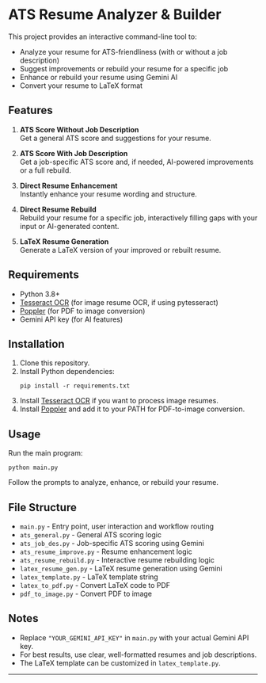 # ATS Resume Analyzer & Builder

This project provides an interactive command-line tool to:
- Analyze your resume for ATS-friendliness (with or without a job description)
- Suggest improvements or rebuild your resume for a specific job
- Enhance or rebuild your resume using Gemini AI
- Convert your resume to LaTeX format

## Features

1. **ATS Score Without Job Description**  
   Get a general ATS score and suggestions for your resume.

2. **ATS Score With Job Description**  
   Get a job-specific ATS score and, if needed, AI-powered improvements or a full rebuild.

3. **Direct Resume Enhancement**  
   Instantly enhance your resume wording and structure.

4. **Direct Resume Rebuild**  
   Rebuild your resume for a specific job, interactively filling gaps with your input or AI-generated content.

5. **LaTeX Resume Generation**  
   Generate a LaTeX version of your improved or rebuilt resume.

## Requirements

- Python 3.8+
- [Tesseract OCR](https://github.com/tesseract-ocr/tesseract) (for image resume OCR, if using pytesseract)
- [Poppler](https://github.com/oschwartz10612/poppler-windows/releases/) (for PDF to image conversion)
- Gemini API key (for AI features)

## Installation

1. Clone this repository.
2. Install Python dependencies:
   ```
   pip install -r requirements.txt
   ```
3. Install [Tesseract OCR](https://github.com/tesseract-ocr/tesseract) if you want to process image resumes.
4. Install [Poppler](https://github.com/oschwartz10612/poppler-windows/releases/) and add it to your PATH for PDF-to-image conversion.

## Usage

Run the main program:
```
python main.py
```
Follow the prompts to analyze, enhance, or rebuild your resume.

## File Structure

- `main.py` - Entry point, user interaction and workflow routing
- `ats_general.py` - General ATS scoring logic
- `ats_job_des.py` - Job-specific ATS scoring using Gemini
- `ats_resume_improve.py` - Resume enhancement logic
- `ats_resume_rebuild.py` - Interactive resume rebuilding logic
- `latex_resume_gen.py` - LaTeX resume generation using Gemini
- `latex_template.py` - LaTeX template string
- `latex_to_pdf.py` - Convert LaTeX code to PDF
- `pdf_to_image.py` - Convert PDF to image

## Notes

- Replace `"YOUR_GEMINI_API_KEY"` in `main.py` with your actual Gemini API key.
- For best results, use clear, well-formatted resumes and job descriptions.
- The LaTeX template can be customized in `latex_template.py`.

---
